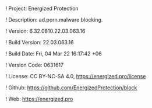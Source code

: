 ! Project: Energized Protection

! Description: ad.porn.malware blocking.

! Version: 6.32.0810.22.03.063.16

! Build Version: 22.03.063.16

! Build Date: Fri, 04 Mar 22 16:17:42 +06

! Version Code: 0631617

! License: CC BY-NC-SA 4.0, https://energized.pro/license

! Github: https://github.com/EnergizedProtection/block

! Web: https://energized.pro
